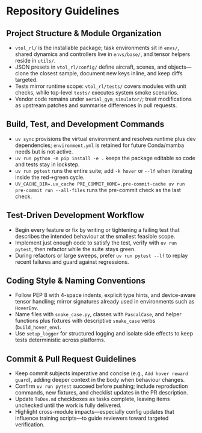 # Repository Guidelines

## Project Structure & Module Organization
- `vtol_rl/` is the installable package; task environments sit in `envs/`, shared dynamics and controllers live in `envs/base/`, and tensor helpers reside in `utils/`.
- JSON presets in `vtol_rl/config/` define aircraft, scenes, and objects—clone the closest sample, document new keys inline, and keep diffs targeted.
- Tests mirror runtime scope: `vtol_rl/tests/` covers modules with unit checks, while top-level `tests/` executes system smoke scenarios.
- Vendor code remains under `aerial_gym_simulator/`; treat modifications as upstream patches and summarise differences in pull requests.

## Build, Test, and Development Commands
- `uv sync` provisions the virtual environment and resolves runtime plus dev dependencies; `environment.yml` is retained for future Conda/mamba needs but is not active.
- `uv run python -m pip install -e .` keeps the package editable so code and tests stay in lockstep.
- `uv run pytest` runs the entire suite; add `-k hover` or `--lf` when iterating inside the red→green cycle.
- `UV_CACHE_DIR=.uv_cache PRE_COMMIT_HOME=.pre-commit-cache uv run pre-commit run --all-files` runs the pre-commit check as the last check.

## Test-Driven Development Workflow
- Begin every feature or fix by writing or tightening a failing test that describes the intended behaviour at the smallest feasible scope.
- Implement just enough code to satisfy the test, verify with `uv run pytest`, then refactor while the suite stays green.
- During refactors or large sweeps, prefer `uv run pytest --lf` to replay recent failures and guard against regressions.

## Coding Style & Naming Conventions
- Follow PEP 8 with 4-space indents, explicit type hints, and device-aware tensor handling; mirror signatures already used in environments such as `HoverEnv`.
- Name files with `snake_case.py`, classes with `PascalCase`, and helper functions plus fixtures with descriptive `snake_case` verbs (`build_hover_env`).
- Use `setup_logger` for structured logging and isolate side effects to keep tests deterministic across platforms.

## Commit & Pull Request Guidelines
- Keep commit subjects imperative and concise (e.g., `Add hover reward guard`), adding deeper context in the body when behaviour changes.
- Confirm `uv run pytest` succeed before pushing; include reproduction commands, new fixtures, and checklist updates in the PR description.
- Update `ToDos.md` checkboxes as tasks complete, leaving items unchecked until the work is fully delivered.
- Highlight cross-module impacts—especially config updates that influence training scripts—to guide reviewers toward targeted verification.
